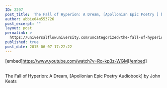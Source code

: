 ```yaml
---
ID: 2297
post_title: 'The Fall of Hyperion: A Dream, [Apollonian Epic Poetry ] by John Keats'
author: abbie04m553726
post_excerpt: ""
layout: post
permalink: >
  https://universalflowuniversity.com/uncategorized/the-fall-of-hyperion-a-dream-apollonian-epic-poetry-by-john-keats/
published: true
post_date: 2015-06-07 17:22:22
---
```

[embed]https://www.youtube.com/watch?v=Ro-kp3z-WGM[/embed]</br></br>
<p>The Fall of Hyperion: A Dream, [Apollonian Epic Poetry Audiobook] by John Keats</p>